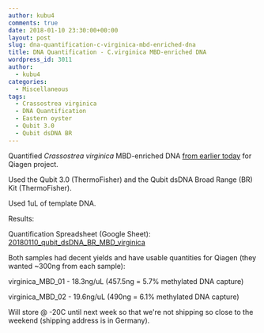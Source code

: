```yaml
---
author: kubu4
comments: true
date: 2018-01-10 23:30:00+00:00
layout: post
slug: dna-quantification-c-virginica-mbd-enriched-dna
title: DNA Quantification - C.virginica MBD-enriched DNA
wordpress_id: 3011
author:
  - kubu4
categories:
  - Miscellaneous
tags:
  - Crassostrea virginica
  - DNA Quantification
  - Eastern oyster
  - Qubit 3.0
  - Qubit dsDNA BR
---
```


Quantified _Crassostrea virginica_ MBD-enriched DNA [from earlier today](2018/01/10/mbd-enrichment…ared-dna-day-3.html) for Qiagen project.

Used the Qubit 3.0 (ThermoFisher) and the Qubit dsDNA Broad Range (BR) Kit (ThermoFisher).

Used 1uL of template DNA.

Results:

Quantification Spreadsheet (Google Sheet): [20180110_qubit_dsDNA_BR_MBD_virginica](httpss://docs.google.com/spreadsheets/d/1HVwlkcCn2AmhJQAHbP4GYSD-V4-ZnahiD55kc9PdjYs/edit?usp=sharing)

Both samples had decent yields and have usable quantities for Qiagen (they wanted ~300ng from each sample):

virginica_MBD_01 - 18.3ng/uL (457.5ng = 5.7% methylated DNA capture)

virginica_MBD_02 - 19.6ng/uL (490ng = 6.1% methylated DNA capture)

Will store @ -20C until next week so that we're not shipping so close to the weekend (shipping address is in Germany).

